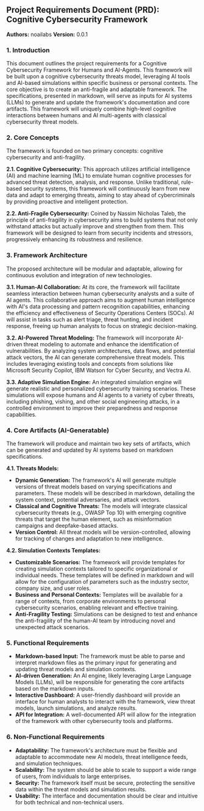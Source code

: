 ## Project Requirements Document (PRD): Cognitive Cybersecurity Framework

**Authors:** noailabs
**Version:** 0.0.1

### 1. Introduction

This document outlines the project requirements for a Cognitive Cybersecurity Framework for Humans and AI-Agents. This framework will be built upon a cognitive cybersecurity threats model, leveraging AI tools and AI-based simulations within specific business or personal contexts. The core objective is to create an anti-fragile and adaptable framework. The specifications, presented in markdown, will serve as inputs for AI systems (LLMs) to generate and update the framework's documentation and core artifacts. This framework will uniquely combine high-level cognitive interactions between humans and AI multi-agents with classical cybersecurity threat models.

### 2. Core Concepts

The framework is founded on two primary concepts: cognitive cybersecurity and anti-fragility.

**2.1. Cognitive Cybersecurity:** This approach utilizes artificial intelligence (AI) and machine learning (ML) to emulate human cognitive processes for advanced threat detection, analysis, and response. Unlike traditional, rule-based security systems, this framework will continuously learn from new data and adapt to emerging threats, aiming to stay ahead of cybercriminals by providing proactive and intelligent protection.

**2.2. Anti-Fragile Cybersecurity:** Coined by Nassim Nicholas Taleb, the principle of anti-fragility in cybersecurity aims to build systems that not only withstand attacks but actually improve and strengthen from them. This framework will be designed to learn from security incidents and stressors, progressively enhancing its robustness and resilience.

### 3. Framework Architecture

The proposed architecture will be modular and adaptable, allowing for continuous evolution and integration of new technologies.

**3.1. Human-AI Collaboration:** At its core, the framework will facilitate seamless interaction between human cybersecurity analysts and a suite of AI agents. This collaborative approach aims to augment human intelligence with AI's data processing and pattern recognition capabilities, enhancing the efficiency and effectiveness of Security Operations Centers (SOCs). AI will assist in tasks such as alert triage, threat hunting, and incident response, freeing up human analysts to focus on strategic decision-making.

**3.2. AI-Powered Threat Modeling:** The framework will incorporate AI-driven threat modeling to automate and enhance the identification of vulnerabilities. By analyzing system architectures, data flows, and potential attack vectors, the AI can generate comprehensive threat models. This includes leveraging existing tools and concepts from solutions like Microsoft Security Copilot, IBM Watson for Cyber Security, and Vectra AI.

**3.3. Adaptive Simulation Engine:** An integrated simulation engine will generate realistic and personalized cybersecurity training scenarios. These simulations will expose humans and AI agents to a variety of cyber threats, including phishing, vishing, and other social engineering attacks, in a controlled environment to improve their preparedness and response capabilities.

### 4. Core Artifacts (AI-Generatable)

The framework will produce and maintain two key sets of artifacts, which can be generated and updated by AI systems based on markdown specifications.

**4.1. Threats Models:**
*   **Dynamic Generation:** The framework's AI will generate multiple versions of threat models based on varying specifications and parameters. These models will be described in markdown, detailing the system context, potential adversaries, and attack vectors.
*   **Classical and Cognitive Threats:** The models will integrate classical cybersecurity threats (e.g., OWASP Top 10) with emerging cognitive threats that target the human element, such as misinformation campaigns and deepfake-based attacks.
*   **Version Control:** All threat models will be version-controlled, allowing for tracking of changes and adaptation to new intelligence.

**4.2. Simulation Contexts Templates:**
*   **Customizable Scenarios:** The framework will provide templates for creating simulation contexts tailored to specific organizational or individual needs. These templates will be defined in markdown and will allow for the configuration of parameters such as the industry sector, company size, and user roles.
*   **Business and Personal Contexts:** Templates will be available for a range of contexts, from corporate environments to personal cybersecurity scenarios, enabling relevant and effective training.
*   **Anti-Fragility Testing:** Simulations can be designed to test and enhance the anti-fragility of the human-AI team by introducing novel and unexpected attack scenarios.

### 5. Functional Requirements

*   **Markdown-based Input:** The framework must be able to parse and interpret markdown files as the primary input for generating and updating threat models and simulation contexts.
*   **AI-driven Generation:** An AI engine, likely leveraging Large Language Models (LLMs), will be responsible for generating the core artifacts based on the markdown inputs.
*   **Interactive Dashboard:** A user-friendly dashboard will provide an interface for human analysts to interact with the framework, view threat models, launch simulations, and analyze results.
*   **API for Integration:** A well-documented API will allow for the integration of the framework with other cybersecurity tools and platforms.

### 6. Non-Functional Requirements

*   **Adaptability:** The framework's architecture must be flexible and adaptable to accommodate new AI models, threat intelligence feeds, and simulation techniques.
*   **Scalability:** The system should be able to scale to support a wide range of users, from individuals to large enterprises.
*   **Security:** The framework itself must be secure, protecting the sensitive data within the threat models and simulation results.
*   **Usability:** The interface and documentation should be clear and intuitive for both technical and non-technical users.
